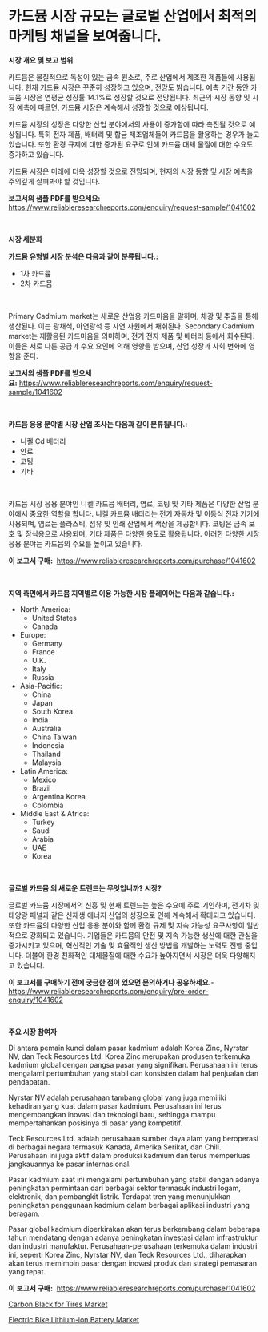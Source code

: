 <p><h1>카드뮴 시장 규모는 글로벌 산업에서 최적의 마케팅 채널을 보여줍니다.</h1></p><p><strong>시장 개요 및 보고 범위</strong></p>
<p><p>카드뮴은 물질적으로 독성이 있는 금속 원소로, 주로 산업에서 제조한 제품들에 사용됩니다. 현재 카드뮴 시장은 꾸준히 성장하고 있으며, 전망도 밝습니다. 예측 기간 동안 카드뮴 시장은 연평균 성장률 14.1%로 성장할 것으로 전망됩니다. 최근의 시장 동향 및 시장 예측에 따르면, 카드뮴 시장은 계속해서 성장할 것으로 예상됩니다.</p><p>카드뮴 시장의 성장은 다양한 산업 분야에서의 사용이 증가함에 따라 촉진될 것으로 예상됩니다. 특히 전자 제품, 배터리 및 합금 제조업체들이 카드뮴을 활용하는 경우가 늘고 있습니다. 또한 환경 규제에 대한 증가된 요구로 인해 카드뮴 대체 물질에 대한 수요도 증가하고 있습니다.</p><p>카드뮴 시장은 미래에 더욱 성장할 것으로 전망되며, 현재의 시장 동향 및 시장 예측을 주의깊게 살펴봐야 할 것입니다.</p></p>
<p><strong>보고서의 샘플 PDF를 받으세요:</strong> <a href="https://www.reliableresearchreports.com/enquiry/request-sample/1041602">https://www.reliableresearchreports.com/enquiry/request-sample/1041602</a></p>
<p>&nbsp;</p>
<p><strong>시장 세분화</strong></p>
<p><strong>카드뮴 유형별 시장 분석은 다음과 같이 분류됩니다.:</strong></p>
<p><ul><li>1차 카드뮴</li><li>2차 카드뮴</li></ul></p>
<p>&nbsp;</p>
<p><p>Primary Cadmium market는 새로운 산업용 카드미움을 말하며, 채광 및 추출을 통해 생산된다. 이는 광채석, 아연광석 등 자연 자원에서 채취된다. Secondary Cadmium market는 재활용된 카드미움을 의미하며, 전기 전자 제품 및 배터리 등에서 회수된다. 이들은 서로 다른 공급과 수요 요인에 의해 영향을 받으며, 산업 성장과 사회 변화에 영향을 준다.</p></p>
<p><strong>보고서의 샘플 PDF를 받으세요:</strong>&nbsp;<a href="https://www.reliableresearchreports.com/enquiry/request-sample/1041602">https://www.reliableresearchreports.com/enquiry/request-sample/1041602</a></p>
<p>&nbsp;</p>
<p><strong> 카드뮴 응용 분야별 시장 산업 조사는 다음과 같이 분류됩니다.:</strong></p>
<p><ul><li>니켈 Cd 배터리</li><li>안료</li><li>코팅</li><li>기타</li></ul></p>
<p>&nbsp;</p>
<p><p>카드뮴 시장 응용 분야인 니켈 카드뮴 배터리, 염료, 코팅 및 기타 제품은 다양한 산업 분야에서 중요한 역할을 합니다. 니켈 카드뮴 배터리는 전기 자동차 및 이동식 전자 기기에 사용되며, 염료는 플라스틱, 섬유 및 인쇄 산업에서 색상을 제공합니다. 코팅은 금속 보호 및 장식용으로 사용되며, 기타 제품은 다양한 용도로 활용됩니다. 이러한 다양한 시장 응용 분야는 카드뮴의 수요를 높이고 있습니다.</p></p>
<p><strong>이 보고서 구매:</strong>&nbsp; <a href="https://www.reliableresearchreports.com/purchase/1041602">https://www.reliableresearchreports.com/purchase/1041602</a></p>
<p>&nbsp;</p>
<p><strong>지역 측면에서 카드뮴 지역별로 이용 가능한 시장 플레이어는 다음과 같습니다.:</strong></p>
<p><ul>
    <li>
        North America:
        <ul>
            <li>United States</li>
            <li>Canada</li>
        </ul>
    </li>
    <li>
        Europe:
        <ul>
            <li>Germany</li>
            <li>France</li>
            <li>U.K.</li>
            <li>Italy</li>
            <li>Russia</li>
        </ul>
    </li>
    <li>
        Asia-Pacific:
        <ul>
            <li>China</li>
            <li>Japan</li>
            <li>South Korea</li>
            <li>India</li>
            <li>Australia</li>
            <li>China Taiwan</li>
            <li>Indonesia</li>
            <li>Thailand</li>
            <li>Malaysia</li>
        </ul>
    </li>
    <li>
        Latin America:
        <ul>
            <li>Mexico</li>
            <li>Brazil</li>
            <li>Argentina Korea</li>
            <li>Colombia</li>
        </ul>
    </li>
    <li>
        Middle East & Africa:
        <ul>
            <li>Turkey</li>
            <li>Saudi</li>
            <li>Arabia</li>
            <li>UAE</li>
            <li>Korea</li>
        </ul>
    </li>
    </ul></p>
<p>&nbsp;</p>
<p><strong>글로벌 카드뮴 의 새로운 트렌드는 무엇입니까? 시장?</strong></p>
<p><p>글로벌 카드뮴 시장에서의 신흥 및 현재 트렌드는 높은 수요에 주로 기인하며, 전기차 및 태양광 패널과 같은 신재생 에너지 산업의 성장으로 인해 계속해서 확대되고 있습니다. 또한 카드뮴의 다양한 산업 응용 분야와 함께 환경 규제 및 지속 가능성 요구사항이 일반적으로 강화되고 있습니다. 기업들은 카드뮴의 안전 및 지속 가능한 생산에 대한 관심을 증가시키고 있으며, 혁신적인 기술 및 효율적인 생산 방법을 개발하는 노력도 진행 중입니다. 더불어 환경 친화적인 대체물질에 대한 수요가 높아지면서 시장은 더욱 다양해지고 있습니다.</p></p>
<p><strong>이 보고서를 구매하기 전에 궁금한 점이 있으면 문의하거나 공유하세요.</strong>- <a href="https://www.reliableresearchreports.com/enquiry/pre-order-enquiry/1041602">https://www.reliableresearchreports.com/enquiry/pre-order-enquiry/1041602</a></p>
<p>&nbsp;</p>
<p><strong>주요 시장 참여자</strong></p>
<p><p>Di antara pemain kunci dalam pasar kadmium adalah Korea Zinc, Nyrstar NV, dan Teck Resources Ltd. Korea Zinc merupakan produsen terkemuka kadmium global dengan pangsa pasar yang signifikan. Perusahaan ini terus mengalami pertumbuhan yang stabil dan konsisten dalam hal penjualan dan pendapatan.</p><p>Nyrstar NV adalah perusahaan tambang global yang juga memiliki kehadiran yang kuat dalam pasar kadmium. Perusahaan ini terus mengembangkan inovasi dan teknologi baru, sehingga mampu mempertahankan posisinya di pasar yang kompetitif.</p><p>Teck Resources Ltd. adalah perusahaan sumber daya alam yang beroperasi di berbagai negara termasuk Kanada, Amerika Serikat, dan Chili. Perusahaan ini juga aktif dalam produksi kadmium dan terus memperluas jangkauannya ke pasar internasional.</p><p>Pasar kadmium saat ini mengalami pertumbuhan yang stabil dengan adanya peningkatan permintaan dari berbagai sektor termasuk industri logam, elektronik, dan pembangkit listrik. Terdapat tren yang menunjukkan peningkatan penggunaan kadmium dalam berbagai aplikasi industri yang beragam.</p><p>Pasar global kadmium diperkirakan akan terus berkembang dalam beberapa tahun mendatang dengan adanya peningkatan investasi dalam infrastruktur dan industri manufaktur. Perusahaan-perusahaan terkemuka dalam industri ini, seperti Korea Zinc, Nyrstar NV, dan Teck Resources Ltd., diharapkan akan terus memimpin pasar dengan inovasi produk dan strategi pemasaran yang tepat.</p></p>
<p><strong>이 보고서 구매:</strong>&nbsp;&nbsp;<a href="https://www.reliableresearchreports.com/purchase/1041602">https://www.reliableresearchreports.com/purchase/1041602</a></p>
<p><p><a href="https://confirmed-shield-e13.notion.site/Carbon-Black-for-Tires-Market-Size-Share-Trends-Analysis-Report-By-Material-By-Type-By-End-user-951867d5236748b2a4eb141c6b5c7e09">Carbon Black for Tires Market</a></p><p><a href="https://github.com/ChiragRP21/Market-Research-Report-List-4/blob/main/electric-bike-lithium-ion-battery-market.md">Electric Bike Lithium-ion Battery Market</a></p></p>
